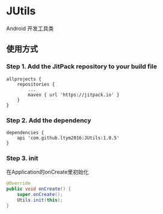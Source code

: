 # JUtils
Android 开发工具类

## 使用方式
### Step 1. Add the JitPack repository to your build file
```
allprojects {
    repositories {
        ...
        maven { url 'https://jitpack.io' }
    }
}
```

### Step 2. Add the dependency
```
dependencies {
    api 'com.github.ltym2016:JUtils:1.0.5'
}
```


### Step 3. init
在Application的onCreate里初始化
```java
@Override
public void onCreate() {
    super.onCreate();
    Utils.init(this);
}
```
